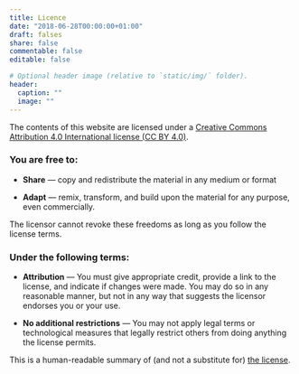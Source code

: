 ```yaml
---
title: Licence
date: "2018-06-28T00:00:00+01:00"
draft: falses
share: false
commentable: false
editable: false

# Optional header image (relative to `static/img/` folder).
header:
  caption: ""
  image: ""
---
```


The contents of this website are licensed under a [Creative Commons Attribution 4.0 International license (CC BY 4.0)](https://creativecommons.org/licenses/by/4.0/deed).

### You are free to:

* **Share** — copy and redistribute the material in any medium or format

* **Adapt** — remix, transform, and build upon the material for any purpose, even commercially.

The licensor cannot revoke these freedoms as long as you follow the license terms.

### Under the following terms:


* **Attribution** — You must give appropriate credit, provide a link to the license, and indicate if changes were made. You may do so in any reasonable manner, but not in any way that suggests the licensor endorses you or your use.

* **No additional restrictions** — You may not apply legal terms or technological measures that legally restrict others from doing anything the license permits.


This is a human-readable summary of (and not a substitute for) [the license](https://creativecommons.org/licenses/by/4.0/legalcode).

